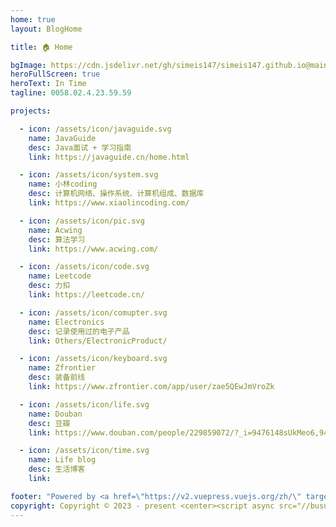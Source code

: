 ```yaml
---
home: true
layout: BlogHome

title: 🏠️ Home

bgImage: https://cdn.jsdelivr.net/gh/simeis147/simeis147.github.io@main/src/.vuepress/public/assets/bgImage/iTab-1k6ljv.webp
heroFullScreen: true
heroText: In Time
tagline: 0058.02.4.23.59.59 

projects:

  - icon: /assets/icon/javaguide.svg
    name: JavaGuide
    desc: Java面试 + 学习指南
    link: https://javaguide.cn/home.html

  - icon: /assets/icon/system.svg
    name: 小林coding
    desc: 计算机网络、操作系统、计算机组成、数据库
    link: https://www.xiaolincoding.com/

  - icon: /assets/icon/pic.svg
    name: Acwing
    desc: 算法学习
    link: https://www.acwing.com/

  - icon: /assets/icon/code.svg
    name: Leetcode
    desc: 力扣
    link: https://leetcode.cn/

  - icon: /assets/icon/comupter.svg
    name: Electronics
    desc: 记录使用过的电子产品
    link: Others/ElectronicProduct/

  - icon: /assets/icon/keyboard.svg
    name: Zfrontier
    desc: 装备前线
    link: https://www.zfrontier.com/app/user/zae5QEwJmVroZk

  - icon: /assets/icon/life.svg
    name: Douban
    desc: 豆瓣
    link: https://www.douban.com/people/229859072/?_i=9476148sUkMeo6,9476174sUkMeo6

  - icon: /assets/icon/time.svg
    name: Life blog
    desc: 生活博客
    link: 

footer: "Powered by <a href=\"https://v2.vuepress.vuejs.org/zh/\" target=\"_blank\"> VuePress </a> | Theme <a href=\"https://theme-hope.vuejs.press/zh/\" target=\"_blank\"> Hope </a> "
copyright: Copyright © 2023 - present <center><script async src="//busuanzi.ibruce.info/busuanzi/2.3/busuanzi.pure.mini.js"></script><span id="busuanzi_container_site_pv" style='display:none'>本站总访问量 <span id="busuanzi_value_site_pv"></span> 次 </span> <span id="busuanzi_container_site_uv" style='display:none'> | 本站访客数 <span id="busuanzi_value_site_uv"></span> 人次 <span id="busuanzi_container_page_pv" style='display:none'> | 本文总阅读量 <span id="busuanzi_value_page_pv"></span> 次</center>
---
```

